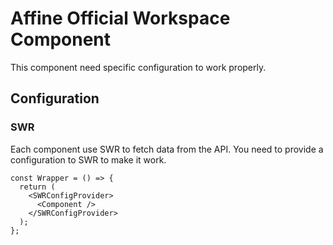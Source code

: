 # Affine Official Workspace Component

This component need specific configuration to work properly.

## Configuration

### SWR

Each component use SWR to fetch data from the API. You need to provide a configuration to SWR to make it work.

```tsx
const Wrapper = () => {
  return (
    <SWRConfigProvider>
      <Component />
    </SWRConfigProvider>
  );
};
```
